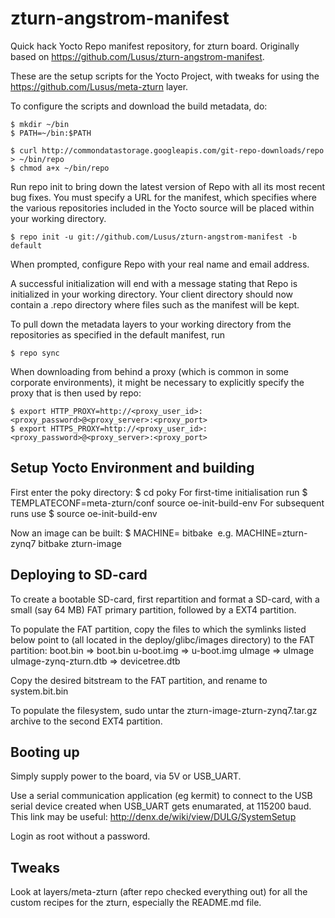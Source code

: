 zturn-angstrom-manifest
=======================

Quick hack Yocto Repo manifest repository, for zturn board. Originally based on https://github.com/Lusus/zturn-angstrom-manifest.

These are the setup scripts for the Yocto Project, with tweaks for using the https://github.com/Lusus/meta-zturn layer.

To configure the scripts and download the build metadata, do:

	$ mkdir ~/bin
	$ PATH=~/bin:$PATH

	$ curl http://commondatastorage.googleapis.com/git-repo-downloads/repo > ~/bin/repo
	$ chmod a+x ~/bin/repo

Run repo init to bring down the latest version of Repo with all its most recent bug fixes. You must specify a URL for the manifest, which specifies where the various repositories included in the Yocto source will be placed within your working directory.

	$ repo init -u git://github.com/Lusus/zturn-angstrom-manifest -b default

When prompted, configure Repo with your real name and email address.

A successful initialization will end with a message stating that Repo is initialized in your working directory. Your client directory should now contain a .repo directory where files such as the manifest will be kept.

To pull down the metadata layers to your working directory from the repositories as specified in the default manifest, run

	$ repo sync

When downloading from behind a proxy (which is common in some corporate environments), it might be necessary to explicitly specify the proxy that is then used by repo:

	$ export HTTP_PROXY=http://<proxy_user_id>:<proxy_password>@<proxy_server>:<proxy_port>
	$ export HTTPS_PROXY=http://<proxy_user_id>:<proxy_password>@<proxy_server>:<proxy_port>

Setup Yocto Environment and building
------------------------------------
First enter the poky directory:
	$ cd poky
For first-time initialisation run
	$ TEMPLATECONF=meta-zturn/conf source oe-init-build-env
For subsequent runs use
	$ source oe-init-build-env

Now an image can be built:
	$ MACHINE=<machine> bitbake <image>
	e.g. MACHINE=zturn-zynq7 bitbake zturn-image

Deploying to SD-card
--------------------
To create a bootable SD-card, first repartition and format a SD-card, with a small (say 64 MB) FAT primary partition, followed by a EXT4 partition.

To populate the FAT partition, copy the files to which the symlinks listed below point to (all located in the deploy/glibc/images directory) to the FAT partition:
boot.bin => boot.bin
u-boot.img => u-boot.img
uImage => uImage
uImage-zynq-zturn.dtb => devicetree.dtb

Copy the desired bitstream to the FAT partition, and rename to system.bit.bin 

To populate the filesystem, sudo untar the zturn-image-zturn-zynq7.tar.gz archive to the second EXT4 partition.

Booting up
----------
Simply supply power to the board, via 5V or USB_UART.

Use a serial communication application (eg kermit) to connect to the USB serial device created when USB_UART gets enumarated, at 115200 baud. This link may be useful: http://denx.de/wiki/view/DULG/SystemSetup

Login as root without a password.

Tweaks
------
Look at layers/meta-zturn (after repo checked everything out) for all the custom recipes for the zturn, especially the README.md file.
